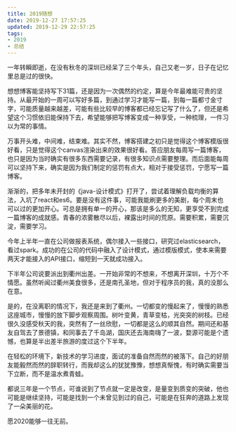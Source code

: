 ```yaml
---
title: 2019随想
date: 2019-12-27 17:57:25
updated: 2019-12-29 22:57:25
tags: 
- 2019
- 总结
---
```


一年转瞬即逝，在没有秋冬的深圳已经呆了三个年头，自己又老一岁，日子在记忆里总是过的很快。

<!--more-->

想想博客能坚持写下31篇，还是因为一次偶然的约定，算是今年最难能可贵的坚持。从最开始的一周可以写好多篇，到通过学习才能写一篇，到每一篇都寸金寸字，可能质量越来越差，可能有些比较早的博客都已经忘记写了什么了，但还是希望这个习惯依旧能保持下去，希望能够把写博客变成一种享受，一种梳理，一件习以为常的事情。

万事开头难，中间难，结束难。其实不然，博客搭建之初只是觉得这个博客模版很好看，只是觉得这个canvas渲染出来的效果很好看。答应朋友每周写一篇博客，也只是因为当时确实有很多东西需要记录，有很多知识点需要整理。而后面能每周可以坚持下来，确实是因为我们制定的惩罚有点大，相对于接受惩罚，宁愿写一篇博客。

渐渐的，把多年未开封的《java-设计模式》打开了，尝试着理解负载均衡的算法，入坑了react和es6。要是没有这件事，可能我能刷更多的美剧，每个周末也可以过的更加开心。可总是拥有单一的开心，那该是多么的无知，更享受不到完成一篇博客的成就感。青春的浓雾散尽以后，裸露出时间的荒原。需要积累，需要沉淀，需要学习。

今年上半年一直在公司做报表系统，偶尔接入一些接口，研究过elasticsearch，看过spark。成功的在公司的代码中融入了设计模式，通过模版模式，使本来需要两天才能接入的API接口，缩短到一天就成功接入。

下半年公司说要派出到衢州出差。一开始非常的不想来，不想离开深圳，十万个不情愿。虽然听闻过衢州美食很多，还是南孔圣地，但对于程序员的我，真的没那么在意。

是的，在没离职的情况下，我还是来到了衢州。一切都变的慢起来了，慢慢的熟悉这座城市，慢慢的放下脚步观察周围。树叶变黄，青草变枯，光突突的树枝。已经很久没感受秋天的我，突然有了一丝欣慰，一切都是这么的顺其自然。期间还和基友自驾去了景德镇，和同事去了千岛湖，国庆还去海南嗨了一波，婺源可能是个遗憾，也算是半出差半旅游的度过这个下半年。

在轻松的环境下，新技术的学习进度，面试的准备自然而然的被落下。自己的好朋友能毅然而然的辞职转行，而我却这么的犹犹豫豫，想想真惭愧，有时确实需要当下立断，而不是温水煮青蛙。

都说三年是一个节点，可谁说到了节点就一定是改变，是量变到质变的突破，他也可能是继续坚持，可能是找到一个未曾见到过的自己，可能是在狂奔的道路上发现了一朵美丽的花。

愿2020能够一往无前。